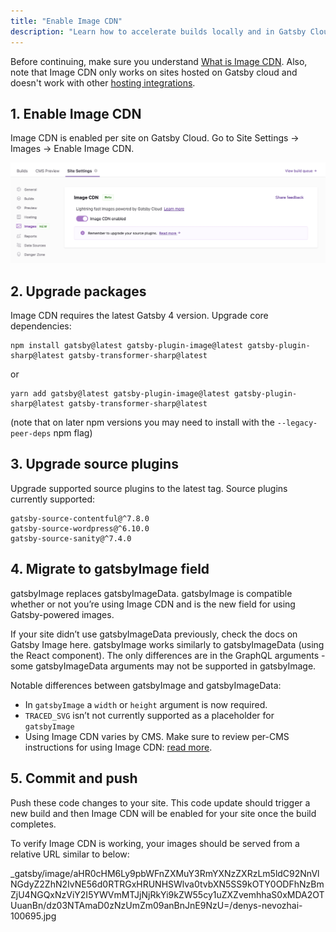 ```yaml
---
title: "Enable Image CDN"
description: "Learn how to accelerate builds locally and in Gatsby Cloud by offloading image processing to Gatsby's Image CDN"
---
```


Before continuing, make sure you understand [What is Image CDN](../../../reference/cloud/image-cdn/). Also, note that Image CDN only works on sites hosted on Gatsby cloud and doesn't work with other [hosting integrations](https://support.gatsbyjs.com/hc/en-us/articles/1500000907821-Hosting-and-Data-Source-Integrations).

## 1. Enable Image CDN

Image CDN is enabled per site on Gatsby Cloud. Go to Site Settings → Images → Enable Image CDN.

![How to enable Gatsby's Image CDN](../../images/image-cdn-enable.png)

## 2. Upgrade packages

Image CDN requires the latest Gatsby 4 version. Upgrade core dependencies:

```shell
npm install gatsby@latest gatsby-plugin-image@latest gatsby-plugin-sharp@latest gatsby-transformer-sharp@latest
```

 or

```shell
yarn add gatsby@latest gatsby-plugin-image@latest gatsby-plugin-sharp@latest gatsby-transformer-sharp@latest
```
(note that on later npm versions you may need to install with the `--legacy-peer-deps` npm flag)

## 3. Upgrade source plugins

Upgrade supported source plugins to the latest tag. Source plugins currently supported:

```shell
gatsby-source-contentful@^7.8.0
gatsby-source-wordpress@^6.10.0
gatsby-source-sanity@^7.4.0
```

## 4. Migrate to gatsbyImage field

gatsbyImage replaces gatsbyImageData. gatsbyImage is compatible whether or not you’re using Image CDN and is the new field for using Gatsby-powered images.

If your site didn’t use gatsbyImageData previously, check the docs on Gatsby Image here. gatsbyImage works similarly to gatsbyImageData (using the <GatsbyImage /> React component). The only differences are in the GraphQL arguments - some gatsbyImageData arguments may not be supported in gatsbyImage.

Notable differences between gatsbyImage and gatsbyImageData:

- In `gatsbyImage` a `width` or `height` argument is now required.
- `TRACED_SVG` isn’t not currently supported as a placeholder for `gatsbyImage`
- Using Image CDN varies by CMS. Make sure to review per-CMS instructions for using Image CDN: [read more](https://support.gatsbyjs.com/hc/en-us/articles/4522338898579).

## 5. Commit and push

Push these code changes to your site. This code update should trigger a new build and then Image CDN will be enabled for your site once the build completes.

To verify Image CDN is working, your images should be served from a relative URL similar to below:

\_gatsby/image/aHR0cHM6Ly9pbWFnZXMuY3RmYXNzZXRzLm5ldC92NnVlNGdyZ2ZhN2IvNE56d0RTRGxHRUNHSWlva0tvbXN5SS9kOTY0ODFhNzBmZjU4NGQxNzViY2I5YWVmMTJjNjRkYi9kZW55cy1uZXZvemhhaS0xMDA2OTUuanBn/dz03NTAmaD0zNzUmZm09anBnJnE9NzU=/denys-nevozhai-100695.jpg
